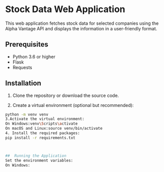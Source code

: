 # Stock Data Web Application

This web application fetches stock data for selected companies using the Alpha Vantage API and displays the information in a user-friendly format.

## Prerequisites

- Python 3.6 or higher
- Flask
- Requests

## Installation

1. Clone the repository or download the source code.

2. Create a virtual environment (optional but recommended):

```bash
python -m venv venv
3.Activate the virtual environment:
On Windows:venv\Scripts\activate
On macOS and Linux:source venv/bin/activate
4. Install the required packages:
pip install -r requirements.txt



##  Running the Application
Set the environment variables:
On Windows:
